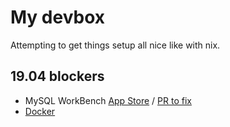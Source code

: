# My devbox

Attempting to get things setup all nice like with nix.

## 19.04 blockers

- MySQL WorkBench [App Store](https://bugs.launchpad.net/ubuntu/+source/mysql-workbench/+bug/1826244) / [PR to fix](https://salsa.debian.org/debian/mysql-workbench/merge_requests/1)
- [Docker](https://github.com/docker/docker-ce/releases)
